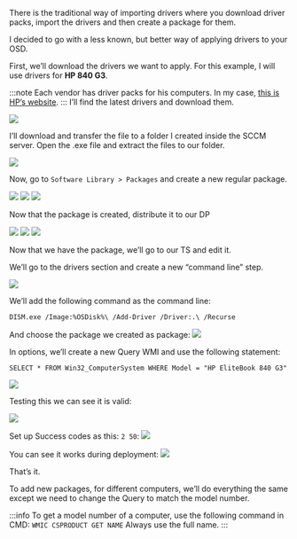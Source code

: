 There is the traditional way of importing drivers where you download driver packs, import the drivers and then create a package for them.

I decided to go with a less known, but better way of applying drivers to your OSD.

First, we’ll download the drivers we want to apply. For this example, I will use drivers for **HP 840 G3**.

:::note
  Each vendor has driver packs for his computers. In my case, [this is HP’s website](http://ftp.hp.com/pub/caps-softpaq/cmit/HP_Driverpack_Matrix_x64.html).
:::
I’ll find the latest drivers and download them.

![](images/drivers/2.png)

I’ll download and transfer the file to a folder I created inside the SCCM server.
Open the .exe file and extract the files to our folder.

![](images/drivers/3.png)

Now, go to `Software Library > Packages` and create a new regular package.

![](images/drivers/4.png)
![](images/drivers/5.png)
![](images/drivers/6.png)

Now that the package is created, distribute it to our DP

![](images/drivers/7.png)
![](images/drivers/8.png)
![](images/drivers/9.png)

Now that we have the package, we’ll go to our TS and edit it.

We’ll go to the drivers section and create a new “command line” step.

![](images/drivers/10.png)

We’ll add the following command as the command line:
```
DISM.exe /Image:%OSDisk%\ /Add-Driver /Driver:.\ /Recurse
```
And choose the package we created as package:
![](images/drivers/11.png)

In options, we’ll create a new Query WMI and use the following statement:
```
SELECT * FROM Win32_ComputerSystem WHERE Model = "HP EliteBook 840 G3"
```

![](images/drivers/12.png)

Testing this we can see it is valid:

![](images/drivers/13.png)

Set up Success codes as this: `2 50`:
![](images/drivers/14.png)

You can see it works during deployment:
![](images/drivers/15.png)

That’s it.

To add new packages, for different computers, we’ll do everything the same except we need to change the Query to match the model number.

:::info
    To get a model number of a computer, use the following command in CMD: 
    ```
    WMIC CSPRODUCT GET NAME
    ```
    Always use the full name.
:::
